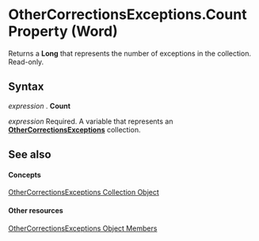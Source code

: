 
# OtherCorrectionsExceptions.Count Property (Word)

Returns a  **Long** that represents the number of exceptions in the collection. Read-only.


## Syntax

 _expression_ . **Count**

 _expression_ Required. A variable that represents an **[OtherCorrectionsExceptions](f72135be-9a82-2c45-1835-8cabb18869de.md)** collection.


## See also


#### Concepts


[OtherCorrectionsExceptions Collection Object](f72135be-9a82-2c45-1835-8cabb18869de.md)
#### Other resources


[OtherCorrectionsExceptions Object Members](5569aae0-899f-268e-53dd-77545065934b.md)
